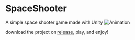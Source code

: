 # SpaceShooter
A simple space shooter game made with Unity
![Animation](https://github.com/user-attachments/assets/f9b0e872-4ac6-4214-a107-979ad6d1cd2a)



download the project on [release](https://github.com/chrezalvin/space-shooter-2d/releases), play, and enjoy!
